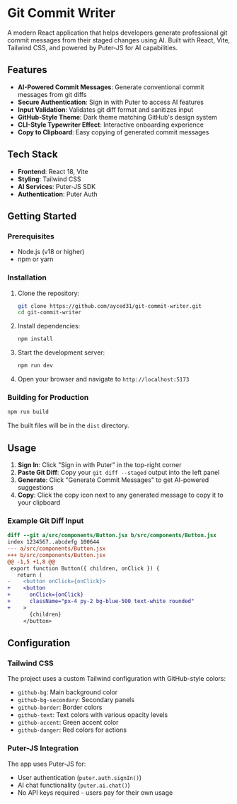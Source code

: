# Git Commit Writer

A modern React application that helps developers generate professional git commit messages from their staged changes using AI. Built with React, Vite, Tailwind CSS, and powered by Puter-JS for AI capabilities.

## Features

-  **AI-Powered Commit Messages**: Generate conventional commit messages from git diffs
-  **Secure Authentication**: Sign in with Puter to access AI features
-  **Input Validation**: Validates git diff format and sanitizes input
-  **GitHub-Style Theme**: Dark theme matching GitHub's design system
-  **CLI-Style Typewriter Effect**: Interactive onboarding experience
-  **Copy to Clipboard**: Easy copying of generated commit messages

## Tech Stack

- **Frontend**: React 18, Vite
- **Styling**: Tailwind CSS
- **AI Services**: Puter-JS SDK
- **Authentication**: Puter Auth

## Getting Started

### Prerequisites

- Node.js (v18 or higher)
- npm or yarn

### Installation

1. Clone the repository:
   ```bash
   git clone https://github.com/ayced31/git-commit-writer.git
   cd git-commit-writer
   ```

2. Install dependencies:
   ```bash
   npm install
   ```

3. Start the development server:
   ```bash
   npm run dev
   ```

4. Open your browser and navigate to `http://localhost:5173`

### Building for Production

```bash
npm run build
```

The built files will be in the `dist` directory.

## Usage

1. **Sign In**: Click "Sign in with Puter" in the top-right corner
2. **Paste Git Diff**: Copy your `git diff --staged` output into the left panel
3. **Generate**: Click "Generate Commit Messages" to get AI-powered suggestions
4. **Copy**: Click the copy icon next to any generated message to copy it to your clipboard

### Example Git Diff Input

```diff
diff --git a/src/components/Button.jsx b/src/components/Button.jsx
index 1234567..abcdefg 100644
--- a/src/components/Button.jsx
+++ b/src/components/Button.jsx
@@ -1,5 +1,8 @@
 export function Button({ children, onClick }) {
   return (
-    <button onClick={onClick}>
+    <button 
+      onClick={onClick}
+      className="px-4 py-2 bg-blue-500 text-white rounded"
+    >
       {children}
     </button>
```

## Configuration

### Tailwind CSS

The project uses a custom Tailwind configuration with GitHub-style colors:

- `github-bg`: Main background color
- `github-bg-secondary`: Secondary panels
- `github-border`: Border colors
- `github-text`: Text colors with various opacity levels
- `github-accent`: Green accent color
- `github-danger`: Red colors for actions

### Puter-JS Integration

The app uses Puter-JS for:
- User authentication (`puter.auth.signIn()`)
- AI chat functionality (`puter.ai.chat()`)
- No API keys required - users pay for their own usage
